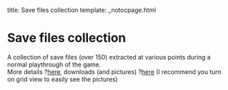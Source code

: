 title: Save files collection
template: _notocpage.html

# Save files collection
A collection of save files (over 150) extracted at various points during a normal playthrough of the game.  
More details ?[here](https://docs.google.com/spreadsheets/d/1G7L8auTIDn7ePDPPdhT7_sxQW1uYjgH0BSq5ToCO3wA/edit?usp=sharing), downloads (and pictures) ?[here](https://drive.google.com/drive/folders/1BiLTeK8MzAjsSCwYmU1I9OlOPcJkDjI_?usp=sharing) (I recommend you turn on grid view to easily see the pictures)